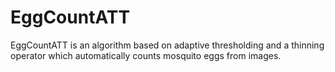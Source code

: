 # EggCountATT
EggCountATT is an algorithm based on adaptive thresholding and a thinning operator which automatically counts mosquito eggs from images.
